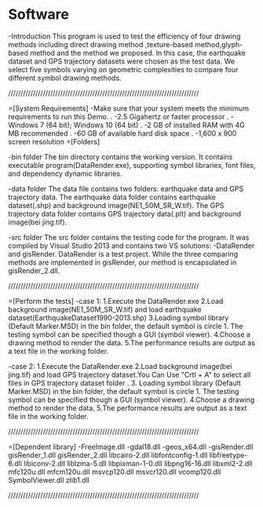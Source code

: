 # Software
-Introduction
	This program is used to test the efficiency of four drawing methods including direct drawing method ,texture-based method,glyph-based method and the method we proposed. In this case, the earthquake dataset and GPS trajectory datasets were chosen as the test data. We select five symbols varying on geometric complexities  to compare four different symbol drawing methods.

/////////////////////////////////////////////////////////////////////////////

=[System Requirements]
	-Make sure that your system meets the minimum requirements to run this Demo.
.	-2.5 Gigahertz or faster processor
.	-Windows 7 (64 bit);  Windows 10 (64 bit)
.	-2 GB of installed RAM with 4G MB recommended
.	-60 GB of available hard disk space
.	-1,600 x 900 screen resolution
=[Folders]

-bin folder
	The bin directory contains the working version. 
	It contains executable program(DataRender.exe), supporting symbol libraries, font files, and dependency dynamic libraries.
	
-data folder
	The data file contains two folders: earthquake data and GPS trajectory data.
	The earthquake data folder contains earthquake dataset(.shp) and background image(NE1_50M_SR_W.tif).
	The GPS trajectory data folder contains GPS trajectory data(.plt) and background image(bei jing.tif).

-src folder
	The src folder contains the testing code for the program. It was compiled by Visual Studio 2013 and contains two VS solutions: -DataRender and gisRender.
	DataRender is a test project. While the three comparing methods are implemented in gisRender, our method is encapsulated in gisRender_2.dll.
	
/////////////////////////////////////////////////////////////////////////////

=[Perform the tests]
-case 1:
	1.Execute the DataRender.exe
	2.Load background image(NE1_50M_SR_W.tif) and load earthquake dataset(EarthquakeDataset1990-2013.shp)
	3.Loading symbol library (Default Marker.MSD) in the bin folder, the default symbol is circle 1. The testing symbol can be specified though a GUI (symbol viewer). 
	4.Choose a drawing method to render the data.
	5.The performance results are output as a text file in the working folder.

-case 2:
	1.Execute the DataRender.exe
	2.Load background image(bei jing.tif) and load GPS trajectory dataset.You Can Use "Crtl + A" to select all files in GPS trajectory dataset folder .
	3. Loading symbol library (Default Marker.MSD) in the bin folder, the default symbol is circle 1. The testing symbol can be specified though a GUI (symbol viewer). 
	4.Choose a drawing method to render the data.
	5.The performance results are output as a text file in the working folder.
	
/////////////////////////////////////////////////////////////////////////////

=[Dependent library]
-FreeImage.dll
-gdal18.dll
-geos_x64.dll
-gisRender.dll
gisRender_1.dll
gisRender_2.dll
libcairo-2.dll
libfontconfig-1.dll
libfreetype-6.dll
libiconv-2.dll
liblzma-5.dll
libpixman-1-0.dll
libpng16-16.dll
libxml2-2.dll
mfc120u.dll
mfcm120u.dll
msvcp120.dll
msvcr120.dll
vcomp120.dll
SymbolViewer.dll
zlib1.dll

/////////////////////////////////////////////////////////////////////////////
  
